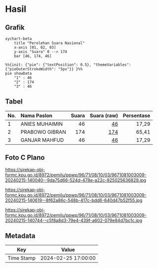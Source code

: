 # Hasil

## Grafik

```mermaid
xychart-beta
    title "Perolehan Suara Nasional"
    x-axis [01, 02, 03]
    y-axis "Suara" 0 --> 174
    bar [46, 174, 46]
```

```mermaid
%%{init: {"pie": {"textPosition": 0.5}, "themeVariables": {"pieOuterStrokeWidth": "5px"}} }%%
pie showData
    "1" : 46
    "2" : 174
    "3" : 46
```

## Tabel

| No. | Nama Paslon    | Suara | Suara (raw) | Persentase |
|:--- |:-------------- | -----:| -----------:| ----------:|
| 1   | ANIES MUHAIMIN | 46    | [46][p-1]   | 17,29      |
| 2   | PRABOWO GIBRAN | 174   | [174][p-2]  | 65,41      |
| 3   | GANJAR MAHFUD  | 46    | [46][p-3]   | 17,29      |


[p-1]: https://github.com/gigit-pemilu/pemilu-2024/blob/main/pilpres/hitung-suara/sub/96-papua-barat-daya/sub/71-kota-sorong/sub/08-klaurung/sub/1003-klasaman/sub/009-tps/sub/paslon-1.txt
[p-2]: https://github.com/gigit-pemilu/pemilu-2024/blob/main/pilpres/hitung-suara/sub/96-papua-barat-daya/sub/71-kota-sorong/sub/08-klaurung/sub/1003-klasaman/sub/009-tps/sub/paslon-2.txt
[p-3]: https://github.com/gigit-pemilu/pemilu-2024/blob/main/pilpres/hitung-suara/sub/96-papua-barat-daya/sub/71-kota-sorong/sub/08-klaurung/sub/1003-klasaman/sub/009-tps/sub/paslon-3.txt

## Foto C Plano

https://sirekap-obj-formc.kpu.go.id/8972/pemilu/ppwp/96/71/08/10/03/9671081003009-20240215-140040--9da75d66-524d-478e-a22c-925025636829.jpg

https://sirekap-obj-formc.kpu.go.id/8972/pemilu/ppwp/96/71/08/10/03/9671081003009-20240215-140619--8f62a86c-548b-417c-bdd6-640d47b52f55.jpg

https://sirekap-obj-formc.kpu.go.id/8972/pemilu/ppwp/96/71/08/10/03/9671081003009-20240215-140744--c5f8a8d3-79e4-439f-a602-079e84d7bc1c.jpg


## Metadata

| Key        | Value               |
| ---------- | ------------------- |
| Time Stamp | 2024-02-25 17:00:00 |



